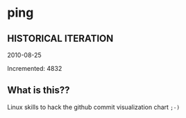# ping

## HISTORICAL ITERATION
2010-08-25

Incremented: 4832

## What is this?? 
Linux skills to hack the github commit visualization chart `;-)`
